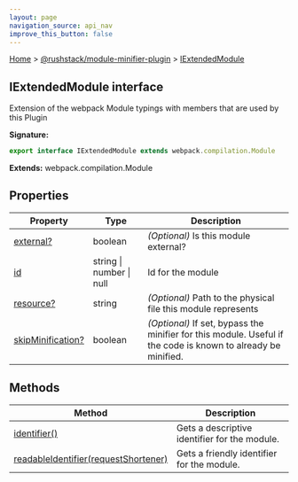```yaml
---
layout: page
navigation_source: api_nav
improve_this_button: false
---
```



[Home](./index.md) &gt; [@rushstack/module-minifier-plugin](./module-minifier-plugin.md) &gt; [IExtendedModule](./module-minifier-plugin.iextendedmodule.md)

## IExtendedModule interface

Extension of the webpack Module typings with members that are used by this Plugin

<b>Signature:</b>

```typescript
export interface IExtendedModule extends webpack.compilation.Module
```
<b>Extends:</b> webpack.compilation.Module

## Properties

|  Property | Type | Description |
|  --- | --- | --- |
|  [external?](./module-minifier-plugin.iextendedmodule.external.md) | boolean | <i>(Optional)</i> Is this module external? |
|  [id](./module-minifier-plugin.iextendedmodule.id.md) | string \| number \| null | Id for the module |
|  [resource?](./module-minifier-plugin.iextendedmodule.resource.md) | string | <i>(Optional)</i> Path to the physical file this module represents |
|  [skipMinification?](./module-minifier-plugin.iextendedmodule.skipminification.md) | boolean | <i>(Optional)</i> If set, bypass the minifier for this module. Useful if the code is known to already be minified. |

## Methods

|  Method | Description |
|  --- | --- |
|  [identifier()](./module-minifier-plugin.iextendedmodule.identifier.md) | Gets a descriptive identifier for the module. |
|  [readableIdentifier(requestShortener)](./module-minifier-plugin.iextendedmodule.readableidentifier.md) | Gets a friendly identifier for the module. |
